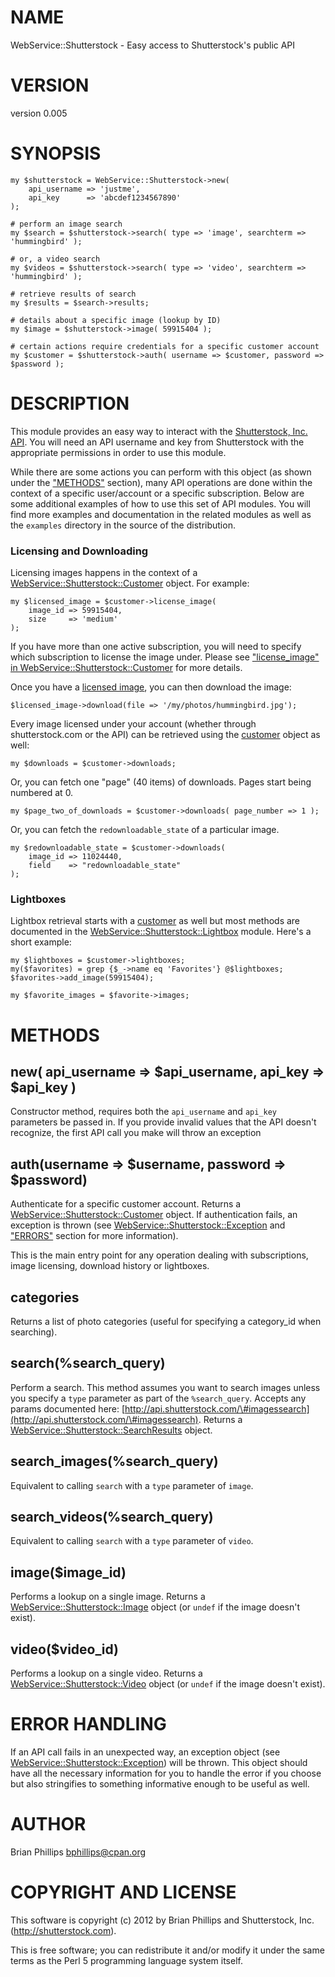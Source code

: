 # NAME

WebService::Shutterstock - Easy access to Shutterstock's public API

# VERSION

version 0.005

# SYNOPSIS

	my $shutterstock = WebService::Shutterstock->new(
		api_username => 'justme',
		api_key      => 'abcdef1234567890'
	);

	# perform an image search
	my $search = $shutterstock->search( type => 'image', searchterm => 'hummingbird' );

	# or, a video search
	my $videos = $shutterstock->search( type => 'video', searchterm => 'hummingbird' );

	# retrieve results of search
	my $results = $search->results;

	# details about a specific image (lookup by ID)
	my $image = $shutterstock->image( 59915404 );

	# certain actions require credentials for a specific customer account
	my $customer = $shutterstock->auth( username => $customer, password => $password );

# DESCRIPTION

This module provides an easy way to interact with the [Shutterstock, Inc. API](http://api.shutterstock.com).  You will need an API username
and key from Shutterstock with the appropriate permissions in order to
use this module.

While there are some actions you can perform with this object (as shown
under the ["METHODS"](#METHODS) section), many API operations are done within
the context of a specific user/account or a specific subscription.
Below are some additional examples of how to use this set of API modules.
You will find more examples and documentation in the related modules as
well as the `examples` directory in the source of the distribution.

### Licensing and Downloading

Licensing images happens in the context of a
[WebService::Shutterstock::Customer](http://search.cpan.org/perldoc?WebService::Shutterstock::Customer) object.  For example:

	my $licensed_image = $customer->license_image(
		image_id => 59915404,
		size     => 'medium'
	);

If you have more than one active subscription, you will need to
specify which subscription to license the image under.  Please see
["license\_image" in WebService::Shutterstock::Customer](http://search.cpan.org/perldoc?WebService::Shutterstock::Customer#license\_image) for more details.

Once you have a [licensed image](http://search.cpan.org/perldoc?WebService::Shutterstock::LicensedImage),
you can then download the image:

	$licensed_image->download(file => '/my/photos/hummingbird.jpg');

Every image licensed under your account (whether through shutterstock.com or the
API) can be retrieved using the [customer](http://search.cpan.org/perldoc?WebService::Shutterstock::Customer)
object as well:

	my $downloads = $customer->downloads;

Or, you can fetch one "page" (40 items) of downloads. Pages start being numbered at 0.

	my $page_two_of_downloads = $customer->downloads( page_number => 1 );

Or, you can fetch the `redownloadable_state` of a particular image.

	my $redownloadable_state = $customer->downloads(
		image_id => 11024440,
		field    => "redownloadable_state"
	);

### Lightboxes

Lightbox retrieval starts with a [customer](http://search.cpan.org/perldoc?WebService::Shutterstock::Customer)
as well but most methods are documented in the
[WebService::Shutterstock::Lightbox](http://search.cpan.org/perldoc?WebService::Shutterstock::Lightbox) module.  Here's a short example:

	my $lightboxes = $customer->lightboxes;
	my($favorites) = grep {$_->name eq 'Favorites'} @$lightboxes;
	$favorites->add_image(59915404);

	my $favorite_images = $favorite->images;

# METHODS

## new( api\_username => $api\_username, api\_key => $api\_key )

Constructor method, requires both the `api_username` and `api_key`
parameters be passed in.  If you provide invalid values that the API
doesn't recognize, the first API call you make will throw an exception

## auth(username => $username, password => $password)

Authenticate for a specific customer account.  Returns a
[WebService::Shutterstock::Customer](http://search.cpan.org/perldoc?WebService::Shutterstock::Customer) object.  If authentication fails, an
exception is thrown (see [WebService::Shutterstock::Exception](http://search.cpan.org/perldoc?WebService::Shutterstock::Exception) and ["ERRORS"](#ERRORS)
section for more information).

This is the main entry point for any operation dealing with subscriptions,
image licensing, download history or lightboxes.

## categories

Returns a list of photo categories (useful for specifying a category\_id when searching).

## search(%search\_query)

Perform a search.  This method assumes you want to search images unless
you specify a `type` parameter as part of the `%search_query`.  Accepts
any params documented here: [http://api.shutterstock.com/\#imagessearch](http://api.shutterstock.com/\#imagessearch).
Returns a [WebService::Shutterstock::SearchResults](http://search.cpan.org/perldoc?WebService::Shutterstock::SearchResults) object.

## search\_images(%search\_query)

Equivalent to calling `search` with a `type` parameter of `image`.

## search\_videos(%search\_query)

Equivalent to calling `search` with a `type` parameter of `video`.

## image($image\_id)

Performs a lookup on a single image.  Returns a [WebService::Shutterstock::Image](http://search.cpan.org/perldoc?WebService::Shutterstock::Image) object (or `undef` if the image doesn't exist).

## video($video\_id)

Performs a lookup on a single video.  Returns a [WebService::Shutterstock::Video](http://search.cpan.org/perldoc?WebService::Shutterstock::Video) object (or `undef` if the image doesn't exist).

# ERROR HANDLING

If an API call fails in an unexpected way, an exception object (see
[WebService::Shutterstock::Exception](http://search.cpan.org/perldoc?WebService::Shutterstock::Exception)) will be thrown.  This object should
have all the necessary information for you to handle the error if you
choose but also stringifies to something informative enough to be
useful as well.

# AUTHOR

Brian Phillips <bphillips@cpan.org>

# COPYRIGHT AND LICENSE

This software is copyright (c) 2012 by Brian Phillips and Shutterstock, Inc. (http://shutterstock.com).

This is free software; you can redistribute it and/or modify it under
the same terms as the Perl 5 programming language system itself.
